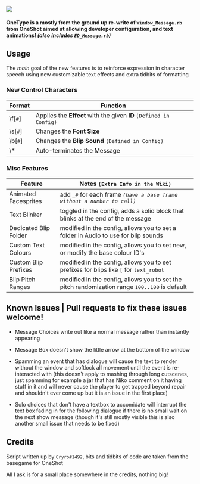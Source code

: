 ![](https://cdn.discordapp.com/attachments/853155888667164692/876975862698881064/OneType.png) 
#### OneType is a mostly from the ground up re-write of `Window_Message.rb` from **OneShot** aimed at allowing developer configuration, and text animations! *(also includes `ED_Message.rb`)*


## Usage

The *main* goal of the new features is to reinforce expression in character speech using new customizable text effects and extra tidbits of formatting


### New Control Characters
Format | Function 
----|--------
 \f[`#`] | Applies the **Effect** with the given **ID** `(Defined in Config)`
 \s[`#`] | Changes the **Font Size**
 \b[`#`] | Changes the **Blip Sound** `(Defined in Config)`
 \\*   | Auto-terminates the Message

### Misc Features

Feature | Notes `(Extra Info in the Wiki)`
------- | ------
Animated Facesprites | add `_#` for each frame _`(have a base frame without a number to call)`_
Text Blinker | toggled in the config, adds a solid block that blinks at the end of the message
Dedicated Blip Folder | modified in the config, allows you to set a folder in Audio to use for blip sounds
Custom Text Colours | modified in the config, allows you to set new, or modify the base colour ID's
Custom Blip Prefixes | modified in the config, allows you to set prefixes for blips like `[` for `text_robot`
Blip Pitch Ranges | modified in the config, allows you to set the pitch randomization range `100..100` is default

## Known Issues | Pull requests to fix these issues welcome!

* Message Choices write out like a normal message rather than instantly appearing

* Message Box doesn't show the little arrow at the bottom of the window

* Spamming an event that has dialogue will cause the text to render without the window and softlock all movement until the event is re-interacted with (this doesn't apply to mashing through long cutscenes, just spamming for example a jar that has Niko comment on it having stuff in it and will never cause the player to get trapped beyond repair and shouldn't ever come up but it is an issue in the first place)

* Solo choices that don't have a textbox to accomidate will interrupt the text box fading in for the following dialogue if there is no small wait on the next show message (though it's still mostly visible this is also another small issue that needs to be fixed)

## Credits

Script written up by `Cryro#1492`, bits and tidbits of code are taken from the basegame for OneShot

All I ask is for a small place somewhere in the credits, nothing big!